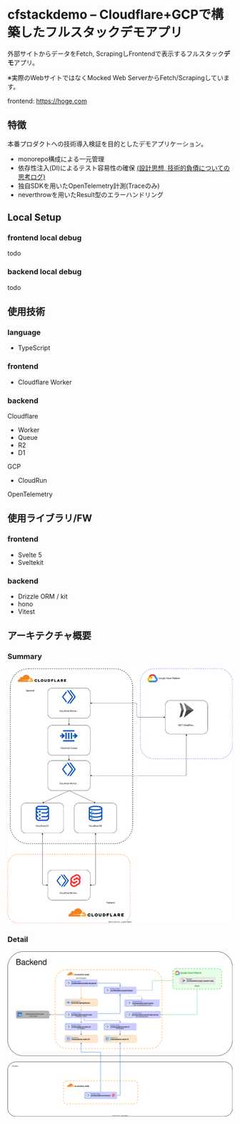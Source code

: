 # cfstackdemo – Cloudflare+GCPで構築したフルスタックデモアプリ

外部サイトからデータをFetch, ScrapingしFrontendで表示するフルスタック**デモ**アプリ。

※実際のWebサイトではなくMocked Web ServerからFetch/Scrapingしています。

frontend: https://hoge.com

## 特徴

本番プロダクトへの技術導入検証を目的としたデモアプリケーション。

- monorepo構成による一元管理
- 依存性注入(DI)によるテスト容易性の確保 [(設計思想, 技術的負債についての思考ログ)](https://github.com/sev3e3e/cfstackdemo/issues/1)
- 独自SDKを用いたOpenTelemetry計測(Traceのみ)
- neverthrowを用いたResult型のエラーハンドリング

## Local Setup

### frontend local debug

todo

### backend local debug

todo



## 使用技術

### language

- TypeScript

### frontend

- Cloudflare Worker

### backend

Cloudflare
- Worker
- Queue
- R2
- D1

GCP
- CloudRun

OpenTelemetry

## 使用ライブラリ/FW

### frontend

- Svelte 5
- Sveltekit

### backend

- Drizzle ORM / kit
- hono
- Vitest

## アーキテクチャ概要

### Summary
![Summary](./docs/arch.svg)

### Detail
![Detail](./docs/arch_detail.svg)



